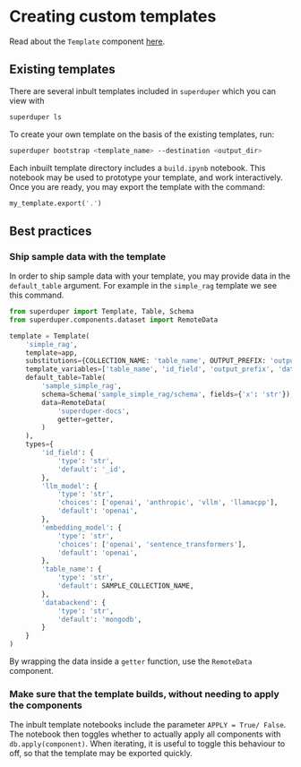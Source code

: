 # Creating custom templates

Read about the `Template` component [here](../apply_api/template.md).

## Existing templates

There are several inbult templates included in `superduper` which you can view with

```bash
superduper ls
```

To create your own template on the basis of the existing templates, run:

```bash
superduper bootstrap <template_name> --destination <output_dir>
```

Each inbuilt template directory includes a `build.ipynb` notebook. This
notebook may be used to prototype your template, and work interactively.
Once you are ready, you may export the template with the command:

```python
my_template.export('.')
```

## Best practices

### Ship sample data with the template

In order to ship sample data with your template, you may provide data in 
the `default_table` argument. For example in the `simple_rag` template we
see this command.

```python
from superduper import Template, Table, Schema
from superduper.components.dataset import RemoteData

template = Template(
    'simple_rag',
    template=app,
    substitutions={COLLECTION_NAME: 'table_name', OUTPUT_PREFIX: 'output_prefix', 'mongodb': 'databackend'},
    template_variables=['table_name', 'id_field', 'output_prefix', 'databackend'],
    default_table=Table(
        'sample_simple_rag',
        schema=Schema('sample_simple_rag/schema', fields={'x': 'str'}),
        data=RemoteData(
            'superduper-docs',
            getter=getter,
        )
    ),
    types={
        'id_field': {
            'type': 'str',
            'default': '_id',
        },
        'llm_model': {
            'type': 'str',
            'choices': ['openai', 'anthropic', 'vllm', 'llamacpp'],
            'default': 'openai',
        },
        'embedding_model': {
            'type': 'str',
            'choices': ['openai', 'sentence_transformers'],
            'default': 'openai',
        },
        'table_name': {
            'type': 'str',
            'default': SAMPLE_COLLECTION_NAME,
        },
        'databackend': {
            'type': 'str',
            'default': 'mongodb',
        }
    }
)
```

By wrapping the data inside a `getter` function, use the `RemoteData` component.

### Make sure that the template builds, without needing to apply the components

The inbult template notebooks include the parameter `APPLY = True/ False`.
The notebook then toggles whether to actually apply all components with
`db.apply(component)`. When iterating, it is useful to toggle this behaviour 
to off, so that the template may be exported quickly.
